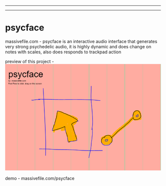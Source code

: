 *************************************************************
********************************

# psycface
massivefile.com - psycface is an interactive audio interface that generates very strong psychedelic audio, it is highly dynamic and does change on notes with scales, also does responds to trackpad action

preview of this project - 
![massivefile.com/psycface](https://github.com/karan36k/psycface/blob/main/img-26.PNG?raw=true)

demo - massivefile.com/psycface
